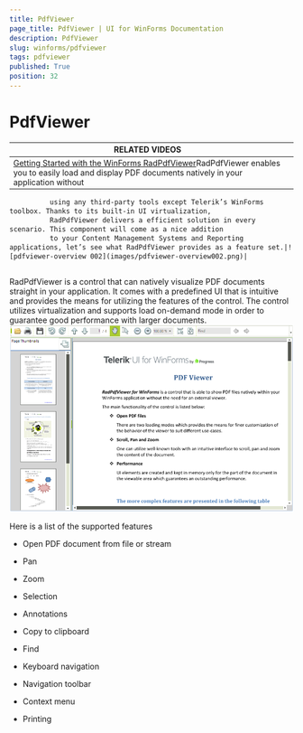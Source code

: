 ```yaml
---
title: PdfViewer
page_title: PdfViewer | UI for WinForms Documentation
description: PdfViewer
slug: winforms/pdfviewer
tags: pdfviewer
published: True
position: 32
---
```


# PdfViewer




| RELATED VIDEOS |  |
| ------ | ------ |
|[Getting Started with the WinForms RadPdfViewer](http://tv.telerik.com/watch/radcontrols-for-winforms/getting-started-with-the-winforms-radpdfviewer)RadPdfViewer enables you to easily load and display PDF documents natively in your application without 
              using any third-party tools except Telerik’s WinForms toolbox. Thanks to its built-in UI virtualization,
              RadPdfViewer delivers a efficient solution in every scenario. This component will come as a nice addition 
              to your Content Management Systems and Reporting applications, let’s see what RadPdfViewer provides as a feature set.|![pdfviewer-overview 002](images/pdfviewer-overview002.png)|

## 

RadPdfViewer is a control that can natively visualize PDF documents straight in your application. It comes with a predefined UI that is
          intuitive and provides the means for utilizing the features of the control. The control utilizes virtualization and supports load on-demand mode
          in order to guarantee good performance with larger documents.
        ![pdfviewer-overview 001](images/pdfviewer-overview001.png)

Here is a list of the supported features

* Open PDF document from file or stream

* Pan

* Zoom

* Selection

* Annotations

* Copy to clipboard

* Find

* Keyboard navigation

* Navigation toolbar

* Context menu

* Printing

